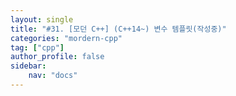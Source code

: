 ```yaml
---
layout: single
title: "#31. [모던 C++] (C++14~) 변수 템플릿(작성중)"
categories: "mordern-cpp"
tag: ["cpp"]
author_profile: false
sidebar: 
    nav: "docs"
---
```

